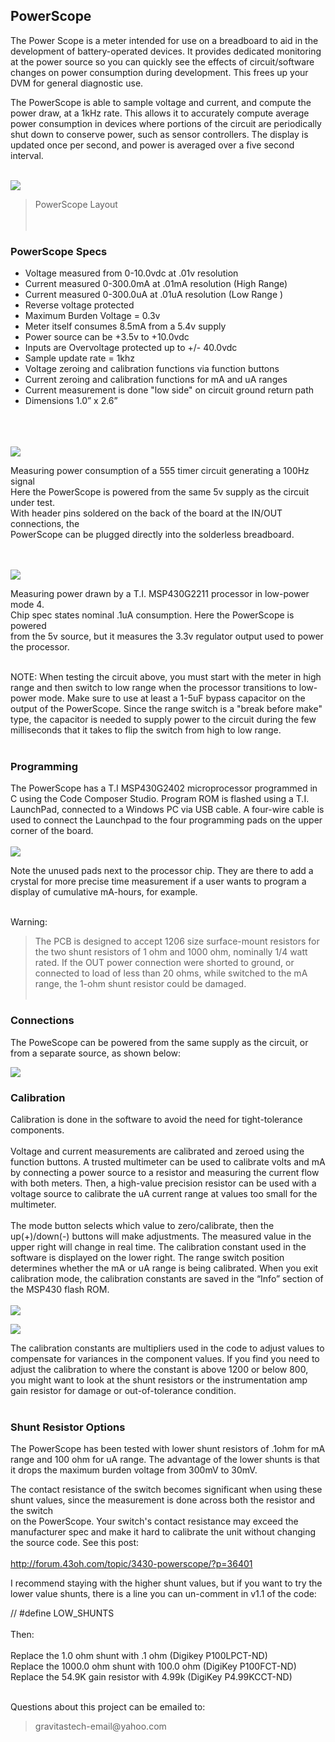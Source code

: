 ## **PowerScope** ##

The Power Scope is a meter intended for use on a breadboard to aid in the development of battery-operated devices.  It provides dedicated monitoring at the power source so you can quickly see the effects of circuit/software changes on power consumption during development.   This frees up your DVM for general diagnostic use.

The PowerScope is able to sample voltage and current, and compute the power draw, at a 1kHz rate. This allows it to accurately compute average power consumption in devices where portions of the circuit are periodically shut down to conserve power, such as sensor controllers.  The display is updated once per second, and power is averaged over a five second interval.<br><br>


<img src='http://farm9.staticflickr.com/8499/8410539966_c347bcab1f.jpg' />
<blockquote>PowerScope Layout<br><br><br></blockquote>

<h3>PowerScope Specs</h3>
<ul><li>Voltage measured from 0-10.0vdc at .01v resolution<br>
</li><li>Current measured 0-300.0mA at .01mA resolution (High Range)<br>
</li><li>Current measured 0-300.0uA at .01uA resolution (Low Range )<br>
</li><li>Reverse voltage protected<br>
</li><li>Maximum Burden Voltage = 0.3v<br>
</li><li>Meter itself consumes 8.5mA from a 5.4v supply<br>
</li><li>Power source can be +3.5v to +10.0vdc<br>
</li><li>Inputs are Overvoltage protected up to +/- 40.0vdc<br>
</li><li>Sample update rate = 1khz<br>
</li><li>Voltage zeroing and calibration functions via function buttons<br>
</li><li>Current zeroing and calibration functions for mA and uA ranges<br>
</li><li>Current measurement is done "low side" on circuit ground return path<br>
</li><li>Dimensions 1.0” x 2.6”<br>
<br><br><br></li></ul>

<img src='http://farm9.staticflickr.com/8188/8385746864_ae379d9fac.jpg' />

Measuring power consumption of a 555 timer circuit generating a 100Hz signal<br>Here the PowerScope is powered from the same 5v supply as the circuit under test.<br>
With header pins soldered on the back of the board at the IN/OUT connections, the<br> PowerScope can be plugged directly into the solderless breadboard.<br><br><br>

<img src='http://farm9.staticflickr.com/8097/8384663065_4b50fe48d6.jpg' />

Measuring power drawn by a T.I. MSP430G2211 processor in low-power mode 4. <br>
Chip spec states nominal .1uA consumption.  Here the PowerScope is powered<br> from the 5v source, but it measures the 3.3v regulator output used to power the processor.<br><br>

NOTE:  When testing the circuit above, you must start with the meter in high range and then switch to low range when the processor transitions to low-power mode.   Make sure to use at least a 1-5uF bypass capacitor on the output of the PowerScope.  Since the range switch is a "break before make" type,  the capacitor is needed to supply power to the circuit during the few milliseconds that it takes to flip the switch from high to low range.  <br><br>

<h3>Programming</h3>
The PowerScope has a T.I MSP430G2402 microprocessor programmed in C using the Code Composer Studio.  Program ROM is flashed using a T.I. LaunchPad, connected to a Windows PC via USB cable.  A four-wire cable is used to connect the Launchpad to the four programming pads on the upper corner of the board. <br><br>

<img src='http://farm9.staticflickr.com/8092/8501246787_4f1d907d7c_b.jpg' />

Note the unused pads next to the processor chip.  They are there to add a crystal for more precise time measurement if a user wants to program a display of cumulative mA-hours, for example.  <br><br>

Warning:<br>
<blockquote>The PCB is designed to accept 1206 size surface-mount resistors for the two shunt resistors of 1 ohm and 1000 ohm, nominally 1/4 watt rated.  If the OUT power connection were shorted to ground, or connected to load of less than 20 ohms, while switched to the mA range,  the 1-ohm shunt resistor could be damaged.  <br><br></blockquote>

<h3>Connections</h3>

The PoweScope can be powered from the same supply as the circuit,  or from a separate source, as shown below:<br>

<img src='http://farm9.staticflickr.com/8517/8581288714_d055c5363a_b.jpg' />

<h3>Calibration</h3>

Calibration is done in the software to avoid the need for tight-tolerance components.<br>
<br>
Voltage and current measurements are calibrated and zeroed using the function buttons.  A trusted multimeter can be used to calibrate volts and mA by connecting a power source to a resistor and measuring the current flow with both meters.    Then, a high-value precision resistor can be used with a voltage source to calibrate the uA current range at values too small for the multimeter.<br>
<br>
The mode button selects which value to zero/calibrate, then the up(+)/down(-) buttons will make adjustments.   The measured value in the upper right will change in real time.   The calibration constant used in the software is displayed on the lower right.   The range switch position determines whether the mA or uA range is being calibrated. When you exit calibration mode, the calibration constants are saved in the “Info” section of the MSP430 flash ROM.<br>
<br>
<img src='http://farm9.staticflickr.com/8242/8506201542_50579394ed_n.jpg' />

<img src='http://farm9.staticflickr.com/8384/8505092129_275aef39ce_n.jpg' />

The calibration constants are multipliers used in the code to adjust values to compensate for variances in the component values.   If you find you need to adjust the calibration to where the constant is above 1200 or below 800, you might want to look at the shunt resistors or the instrumentation amp gain resistor for damage or out-of-tolerance condition.<br>
<br>
<h3>Shunt Resistor Options</h3>

The PowerScope has been tested with lower shunt resistors of .1ohm for mA range and 100 ohm for uA range.  The advantage of the lower shunts is that it drops the maximum burden voltage from 300mV to 30mV.<br>

The contact resistance of the switch becomes significant when using these<br>
shunt values, since the measurement is done across both the resistor and the switch<br>
on the PowerScope.  Your switch's contact resistance may exceed the manufacturer spec and make it hard to calibrate the unit without changing the source code.  See this post:<br>
<br>
<a href='http://forum.43oh.com/topic/3430-powerscope/?p=36401'>http://forum.43oh.com/topic/3430-powerscope/?p=36401</a>

I recommend staying with the higher shunt values, but if you want to try the lower value shunts, there is a line you can un-comment in v1.1 of the code:<br>

// #define LOW_SHUNTS<br>
<br>
Then:<br>
<br>
Replace the 1.0 ohm shunt with .1 ohm (Digikey P100LPCT-ND)<br>
Replace the 1000.0 ohm shunt with 100.0 ohm (DigiKey P100FCT-ND)<br>
Replace the 54.9K gain resistor with 4.99k (DigiKey P4.99KCCT-ND)<br><br>

Questions about this project can be emailed to:<br>
<blockquote>gravitastech-email@yahoo.com</blockquote>
